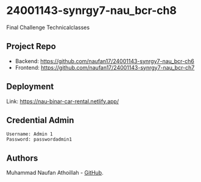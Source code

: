 # 24001143-synrgy7-nau_bcr-ch8
Final Challenge Technicalclasses

## Project Repo
- Backend: https://github.com/naufan17/24001143-synrgy7-nau_bcr-ch6
- Frontend: https://github.com/naufan17/24001143-synrgy7-nau_bcr-ch7

## Deployment
Link: https://nau-binar-car-rental.netlify.app/

## Credential Admin
```
Username: Admin 1
Password: passwordadmin1
```
## Authors
Muhammad Naufan Athoillah - [GitHub](https://github.com/naufan17).
